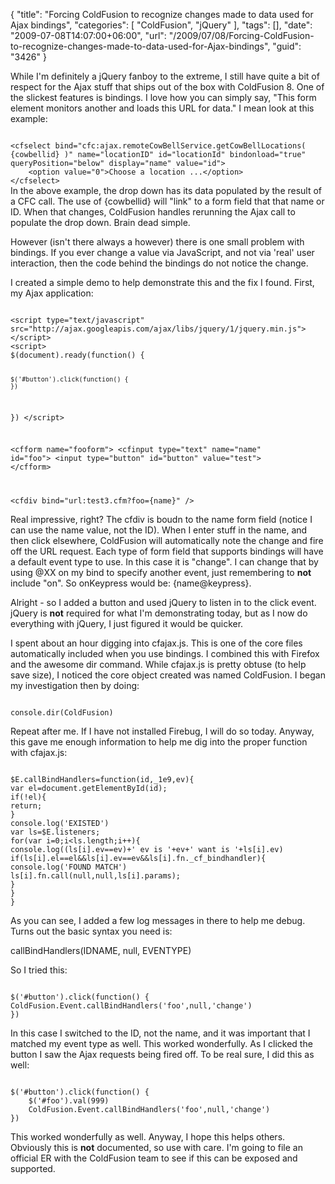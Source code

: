 {
	"title": "Forcing ColdFusion to recognize changes made to data used for Ajax bindings",
	"categories": [
		"ColdFusion",
		"jQuery"
	],
	"tags": [],
	"date": "2009-07-08T14:07:00+06:00",
	"url": "/2009/07/08/Forcing-ColdFusion-to-recognize-changes-made-to-data-used-for-Ajax-bindings",
	"guid": "3426"
}

While I'm definitely a jQuery fanboy to the extreme, I still have quite a bit of respect for the Ajax stuff that ships out of the box with ColdFusion 8. One of the slickest features is bindings. I love how you can simply say, "This form element monitors another and loads this URL for data." I mean look at this example:

<code>
&lt;cfselect bind="cfc:ajax.remoteCowBellService.getCowBellLocations( {cowbellid} )" name="locationID" id="locationId" bindonload="true" queryPosition="below" display="name" value="id"&gt;
	&lt;option value="0"&gt;Choose a location ...&lt;/option&gt;
&lt;/cfselect&gt;
</code>
<!--more-->
In the above example, the drop down has its data populated by the result of a CFC call. The use of {cowbellid} will "link" to a form field that that name or ID. When that changes, ColdFusion handles rerunning the Ajax call to populate the drop down. Brain dead simple. 

However (isn't there always a however) there is one small problem with bindings. If you ever change a value via JavaScript, and not via 'real' user interaction, then the code behind the bindings do not notice the change. 

I created a simple demo to help demonstrate this and the fix I found. First, my Ajax application:

<code>
&lt;script type="text/javascript" src="http://ajax.googleapis.com/ajax/libs/jquery/1/jquery.min.js"&gt;&lt;/script&gt;
&lt;script&gt;
$(document).ready(function() {

	$('#button').click(function() {
	})

})
&lt;/script&gt;

&lt;cfform name="fooform"&gt;
&lt;cfinput type="text" name="name" id="foo"&gt;
&lt;input type="button" id="button" value="test"&gt;
&lt;/cfform&gt;

&lt;cfdiv bind="url:test3.cfm?foo={name}" /&gt;
</code>

Real impressive, right? The cfdiv is boudn to the name form field (notice I can use the name value, not the ID). When I enter stuff in the name, and then click elsewhere, ColdFusion will automatically note the change and fire off the URL request. Each type of form field that supports bindings will have a default event type to use. In this case it is "change". I can change that by using @XX on my bind to specify another event, just remembering to <b>not</b> include "on". So onKeypress would be: {name@keypress}.

Alright - so I added a button and used jQuery to listen in to the click event. jQuery is <b>not</b> required for what I'm demonstrating today, but as I now do everything with jQuery, I just figured it would be quicker. 

I spent about an hour digging into cfajax.js. This is one of the core files automatically included when you use bindings. I combined this with Firefox and the awesome dir command. While cfajax.js is pretty obtuse (to help save size), I noticed the core object created was named ColdFusion. I began my investigation then by doing:

<code>
console.dir(ColdFusion)
</code>

Repeat after me. If I have not installed Firebug, I will do so today. Anyway, this gave me enough information to help me dig into the proper function with cfajax.js:

<code>
$E.callBindHandlers=function(id,_1e9,ev){
var el=document.getElementById(id);
if(!el){
return;
}
console.log('EXISTED')
var ls=$E.listeners;
for(var i=0;i&lt;ls.length;i++){
console.log((ls[i].ev==ev)+' ev is '+ev+' want is '+ls[i].ev)
if(ls[i].el==el&&ls[i].ev==ev&&ls[i].fn._cf_bindhandler){
console.log('FOUND MATCH')
ls[i].fn.call(null,null,ls[i].params);
}
}
}
</code>

As you can see, I added a few log messages in there to help me debug. Turns out the basic syntax you need is:

callBindHandlers(IDNAME, null, EVENTYPE)

So I tried this:

<code>
$('#button').click(function() {
ColdFusion.Event.callBindHandlers('foo',null,'change')
})
</code>

In this case I switched to the ID, not the name, and it was important that I matched my event type as well. This worked wonderfully. As I clicked the button I saw the Ajax requests being fired off. To be real sure, I did this as well:

<code>
$('#button').click(function() {
	$('#foo').val(999)
	ColdFusion.Event.callBindHandlers('foo',null,'change')
})
</code>

This worked wonderfully as well. Anyway, I hope this helps others. Obviously this is <b>not</b> documented, so use with care. I'm going to file an official ER with the ColdFusion team to see if this can be exposed and supported.
